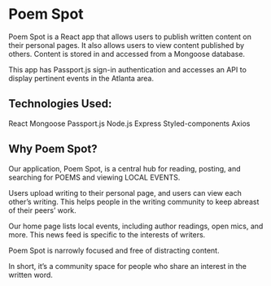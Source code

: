 <h1>Poem Spot</h1>

Poem Spot is a React app that allows users to publish written content on their personal pages. It also allows users to view content published by others. Content is stored in and accessed from a Mongoose database. 

This app has Passport.js sign-in authentication and accesses an API to display pertinent events in the Atlanta area. 

<h2>Technologies Used:</h2>

React
Mongoose
Passport.js
Node.js
Express
Styled-components
Axios



<h2>Why Poem Spot?</h2>

Our application, Poem Spot, is a central hub for reading, posting, and searching for POEMS and viewing LOCAL EVENTS.

Users upload writing to their personal page, and users can view each other’s writing. This helps people in the writing community to keep abreast of their peers’ work. 

Our home page lists local events, including author readings, open mics, and more. This news feed is specific to the interests of writers. 

Poem Spot is narrowly focused and free of distracting content. 

In short, it’s a community space for people who share an interest in the written word. 
